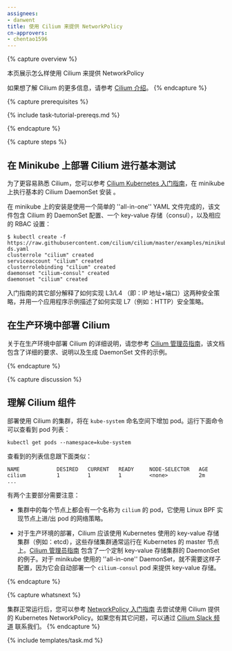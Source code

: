 ```yaml
---
assignees:
- danwent
title: 使用 Cilium 来提供 NetworkPolicy
cn-approvers:
- chentao1596
---
```


{% capture overview %}
<!--
This page shows how to use Cilium for NetworkPolicy.
-->
本页展示怎么样使用 Cilium 来提供 NetworkPolicy

<!--
For background on Cilium, read the [Introduction to Cilium](http://cilium.readthedocs.io/en/latest/intro/).
-->
如果想了解 Cilium 的更多信息，请参考 [Cilium 介绍](http://cilium.readthedocs.io/en/latest/intro/)。
{% endcapture %}

{% capture prerequisites %}

{% include task-tutorial-prereqs.md %}

{% endcapture %}

{% capture steps %}
<!--
## Deploying Cilium on Minikube for Basic Testing
-->
## 在 Minikube 上部署 Cilium 进行基本测试

<!--
To get familiar with Cilium easily you can follow the
[Cilium Kubernetes Getting Started Guide](http://www.cilium.io/try)
to perform a basic DaemonSet installation of Cilium in minikube.
-->
为了更容易熟悉 Cilium，您可以参考 [Cilium Kubernetes 入门指南](http://www.cilium.io/try)，在 minikube 上执行基本的 Cilium DaemonSet 安装 。

<!--
Installation in a minikube setup uses a simple ''all-in-one'' YAML
file that includes DaemonSet configurations for Cilium and a key-value store
(consul) as well as appropriate RBAC settings:
-->
在 minikube 上的安装是使用一个简单的 ''all-in-one'' YAML 文件完成的，该文件包含 Cilium 的 DaemonSet 配置、一个 key-value 存储（consul），以及相应的 RBAC 设置：

```shell
$ kubectl create -f https://raw.githubusercontent.com/cilium/cilium/master/examples/minikube/cilium-ds.yaml
clusterrole "cilium" created
serviceaccount "cilium" created
clusterrolebinding "cilium" created
daemonset "cilium-consul" created
daemonset "cilium" created
```

<!--
The remainder of the Getting Started Guide explains how to enforce both L3/L4 (i.e., IP address + port) security
policies, as well as L7 (e.g., HTTP) security policies using an example application.
-->
入门指南的其它部分解释了如何实现 L3/L4 （即：IP 地址+端口）这两种安全策略，并用一个应用程序示例描述了如何实现 L7（例如：HTTP）安全策略。

<!--
## Deploying Cilium for Production Use
-->
## 在生产环境中部署 Cilium

<!--
For detailed instructions around deploying Cilium for production, see:
[Cilium Administrator Guide](http://cilium.readthedocs.io/en/latest/admin/) This
documentation includes detailed requirements, instructions and example production DaemonSet files.
-->
关于在生产环境中部署 Cilium 的详细说明，请您参考 [Cilium 管理员指南](http://cilium.readthedocs.io/en/latest/admin/)，该文档包含了详细的要求、说明以及生成 DaemonSet 文件的示例。

{% endcapture %}

{% capture discussion %}
<!--
##  Understanding Cilium components
-->
## 理解 Cilium 组件

<!--
Deploying a cluster with Cilium adds Pods to the `kube-system` namespace.  To see this list of Pods run:
-->
部署使用 Cilium 的集群，将在 `kube-system` 命名空间下增加 pod。运行下面命令可以查看到 pod 列表：

```shell
kubectl get pods --namespace=kube-system
```

<!--
You'll see a list of Pods similar to this:
-->
查看到的列表信息跟下面类似：

```console
NAME            DESIRED   CURRENT   READY     NODE-SELECTOR   AGE
cilium          1         1         1         <none>          2m
...
```

<!--
There are two main components to be aware of:
-->
有两个主要部分需要注意：

<!--
- One `cilium` Pod runs on each node in your cluster and enforces network policy on the traffic to/from Pods on that node using Linux BPF.
-->
- 集群中的每个节点上都会有一个名称为 `cilium` 的 pod，它使用 Linux BPF 实现节点上进/出 pod 的网络策略。
<!--
- For production deployments, Cilium should leverage the key-value store cluster (e.g., etcd) used by Kubernetes, which typically runs on the Kubernetes master nodes.   The [Cilium Administrator Guide](http://cilium.readthedocs.io/en/latest/admin/) includes an example DaemonSet which can be customized to point to this key-value store cluster.   The simple ''all-in-one'' DaemonSet for minikube requires no such configuration because it automatically deploys a `cilium-consul` Pod to provide a key-value store.
-->
- 对于生产环境的部署，Cilium 应该使用 Kubernetes 使用的 key-value 存储集群（例如：etcd），这些存储集群通常运行在 Kubernetes 的 master 节点上。[Cilium 管理员指南](http://cilium.readthedocs.io/en/latest/admin/) 包含了一个定制 key-value 存储集群的 DaemonSet 的例子。对于 minikube 使用的 ''all-in-one'' DaemonSet，就不需要这样子配置，因为它会自动部署一个 `cilium-consul` pod 来提供 key-value 存储。

{% endcapture %}

{% capture whatsnext %}
<!--
Once your cluster is running, you can follow the [NetworkPolicy getting started guide](/docs/getting-started-guides/network-policy/walkthrough) to try out Kubernetes NetworkPolicy with Cilium.  Have fun, and if you have questions, contact us using the [Cilium Slack Channel](https://cilium.herokuapp.com/).
-->
集群正常运行后，您可以参考 [NetworkPolicy 入门指南](/docs/getting-started-guides/network-policy/walkthrough) 去尝试使用 Cilium 提供的 Kubernetes NetworkPolicy。如果您有其它问题，可以通过 [Cilium Slack 频道](https://cilium.herokuapp.com/) 联系我们。
{% endcapture %}

{% include templates/task.md %}
